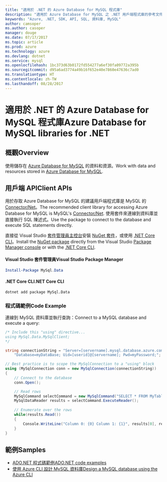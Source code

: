 ```yaml
---
title: "適用於 .NET 的 Azure Database for MySQL 程式庫"
description: "適用於 Azure Database for MySQL 之 .NET 用戶端程式庫的參考文件"
keywords: "Azure, .NET, SDK, API, SQL, 資料庫, MySQL"
author: camsoper
ms.author: casoper
manager: douge
ms.date: 07/17/2017
ms.topic: article
ms.prod: azure
ms.technology: azure
ms.devlang: dotnet
ms.service: mysql
ms.openlocfilehash: 1bc373d63b0172fd554277a6ef30fa09772a395b
ms.sourcegitcommit: d95a6ad3774a49b16f652e40e7860e47636c7ad0
ms.translationtype: HT
ms.contentlocale: zh-TW
ms.lasthandoff: 08/28/2017
---
```

# <a name="azure-database-for-mysql-libraries-for-net"></a><span data-ttu-id="f4a13-104">適用於 .NET 的 Azure Database for MySQL 程式庫</span><span class="sxs-lookup"><span data-stu-id="f4a13-104">Azure Database for MySQL libraries for .NET</span></span>

## <a name="overview"></a><span data-ttu-id="f4a13-105">概觀</span><span class="sxs-lookup"><span data-stu-id="f4a13-105">Overview</span></span>

<span data-ttu-id="f4a13-106">使用儲存在 [Azure Database for MySQL](/azure/mysql/overview) 的資料和資源。</span><span class="sxs-lookup"><span data-stu-id="f4a13-106">Work with data and resources stored in [Azure Database for MySQL](/azure/mysql/overview).</span></span>

## <a name="client-apis"></a><span data-ttu-id="f4a13-107">用戶端 API</span><span class="sxs-lookup"><span data-stu-id="f4a13-107">Client APIs</span></span>

<span data-ttu-id="f4a13-108">用於存取 Azure Database for MySQL 的建議用戶端程式庫是 MySQL 的 [Connector/Net](https://dev.mysql.com/doc/connector-net/en)。</span><span class="sxs-lookup"><span data-stu-id="f4a13-108">The recommended client library for accessing Azure Database for MySQL is MySQL's [Connector/Net](https://dev.mysql.com/doc/connector-net/en).</span></span> <span data-ttu-id="f4a13-109">使用套件來連線到資料庫並直接執行 SQL 陳述式。</span><span class="sxs-lookup"><span data-stu-id="f4a13-109">Use the package to connect to the database and execute SQL statements directly.</span></span> 

<span data-ttu-id="f4a13-110">直接從 Visual Studio [套件管理員主控台][PackageManager]安裝 [NuGet 套件](https://www.nuget.org/packages/MySql.Data)，或使用 [.NET Core CLI][DotNetCLI]。</span><span class="sxs-lookup"><span data-stu-id="f4a13-110">Install the [NuGet package](https://www.nuget.org/packages/MySql.Data) directly from the Visual Studio [Package Manager console][PackageManager] or with the [.NET Core CLI][DotNetCLI].</span></span>

#### <a name="visual-studio-package-manager"></a><span data-ttu-id="f4a13-111">Visual Studio 套件管理員</span><span class="sxs-lookup"><span data-stu-id="f4a13-111">Visual Studio Package Manager</span></span>

```powershell
Install-Package MySql.Data
```

#### <a name="net-core-cli"></a><span data-ttu-id="f4a13-112">.NET Core CLI</span><span class="sxs-lookup"><span data-stu-id="f4a13-112">.NET Core CLI</span></span>

```bash
dotnet add package MySql.Data
```

### <a name="code-example"></a><span data-ttu-id="f4a13-113">程式碼範例</span><span class="sxs-lookup"><span data-stu-id="f4a13-113">Code Example</span></span>

<span data-ttu-id="f4a13-114">連線到 MySQL 資料庫並執行查詢：</span><span class="sxs-lookup"><span data-stu-id="f4a13-114">Connect to a MySQL database and execute a query:</span></span>

```csharp
/* Include this "using" directive...
using MySql.Data.MySqlClient;
*/

string connectionString = "Server=[servername].mysql.database.azure.com; " +
    "Database=myDataBase; Uid=[userid]@[servername]; Pwd=myPassword;";

// Best practice is to scope the MySqlConnection to a "using" block
using (MySqlConnection conn = new MySqlConnection(connectionString))
{
    // Connect to the database
    conn.Open();

    // Read rows
    MySqlCommand selectCommand = new MySqlCommand("SELECT * FROM MyTable", conn);
    MySqlDataReader results = selectCommand.ExecuteReader();
    
    // Enumerate over the rows
    while(results.Read())
    {
        Console.WriteLine("Column 0: {0} Column 1: {1}", results[0], results[1]);
    }
}
```

## <a name="samples"></a><span data-ttu-id="f4a13-115">範例</span><span class="sxs-lookup"><span data-stu-id="f4a13-115">Samples</span></span>

- [<span data-ttu-id="f4a13-116">ADO.NET 程式碼範例</span><span class="sxs-lookup"><span data-stu-id="f4a13-116">ADO.NET code examples</span></span>](/dotnet/framework/data/adonet/ado-net-code-examples)
- [<span data-ttu-id="f4a13-117">使用 Azure CLI 設計 MySQL 資料庫</span><span class="sxs-lookup"><span data-stu-id="f4a13-117">Design a MySQL database using the Azure CLI</span></span>](https://docs.microsoft.com/azure/mysql/tutorial-design-database-using-cli) 

[PackageManager]: https://docs.microsoft.com/nuget/tools/package-manager-console
[DotNetCLI]: https://docs.microsoft.com/en-us/dotnet/core/tools/dotnet-add-package
